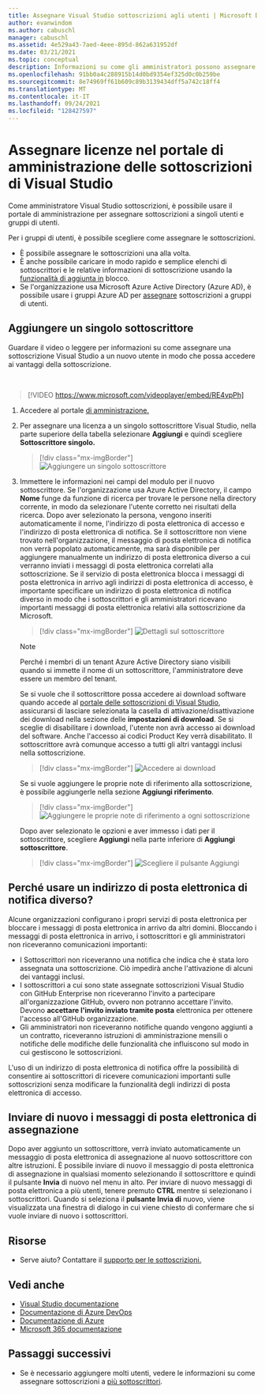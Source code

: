 ```yaml
---
title: Assegnare Visual Studio sottoscrizioni agli utenti | Microsoft Docs
author: evanwindom
ms.author: cabuschl
manager: cabuschl
ms.assetid: 4e529a43-7aed-4eee-895d-862a631952df
ms.date: 03/21/2021
ms.topic: conceptual
description: Informazioni su come gli amministratori possono assegnare licenze ai sottoscrittori
ms.openlocfilehash: 91bb0a4c288915b14d0bd9354ef325d0c0b259be
ms.sourcegitcommit: 8e74969ff61b609c89b3139434dff5a742c18ff4
ms.translationtype: MT
ms.contentlocale: it-IT
ms.lasthandoff: 09/24/2021
ms.locfileid: "128427597"
---
```

# <a name="assign-licenses-in-the-visual-studio-subscriptions-administration-portal"></a>Assegnare licenze nel portale di amministrazione delle sottoscrizioni di Visual Studio
Come amministratore Visual Studio sottoscrizioni, è possibile usare il portale di amministrazione per assegnare sottoscrizioni a singoli utenti e gruppi di utenti.

Per i gruppi di utenti, è possibile scegliere come assegnare le sottoscrizioni.  
- È possibile assegnare le sottoscrizioni una alla volta.
- È anche possibile caricare in modo rapido e semplice elenchi di sottoscrittori e le relative informazioni di sottoscrizione usando la [funzionalità di aggiunta in](assign-license-bulk.md) blocco.
- Se l'organizzazione usa Microsoft Azure Active Directory (Azure AD), è possibile usare i gruppi Azure AD per [assegnare](./assign-license-bulk.md#use-azure-active-directory-groups-to-assign-subscriptions) sottoscrizioni a gruppi di utenti.  


## <a name="add-a-single-subscriber"></a>Aggiungere un singolo sottoscrittore
Guardare il video o leggere per informazioni su come assegnare una sottoscrizione Visual Studio a un nuovo utente in modo che possa accedere ai vantaggi della sottoscrizione.

<br>

> [!VIDEO https://www.microsoft.com/videoplayer/embed/RE4vpPh]


1. Accedere al portale [di amministrazione.](https://manage.visualstudio.com)
2. Per assegnare una licenza a un singolo sottoscrittore Visual Studio, nella parte superiore della tabella selezionare **Aggiungi** e quindi scegliere **Sottoscrittore singolo.**
   > [!div class="mx-imgBorder"]
   > ![Aggiungere un singolo sottoscrittore](_img/assign-license-add/add-subscriber-individual.png "Selezionare Aggiungi e quindi scegliere Singolo sottoscrittore per assegnare una singola sottoscrizione.")
3. Immettere le informazioni nei campi del modulo per il nuovo sottoscrittore. Se l'organizzazione usa Azure Active Directory, il campo **Nome** funge da funzione di ricerca per trovare le persone nella directory corrente, in modo da selezionare l'utente corretto nei risultati della ricerca. Dopo aver selezionato la persona, vengono inseriti automaticamente il nome, l'indirizzo di posta elettronica di accesso e l'indirizzo di posta elettronica di notifica.  Se il sottoscrittore non viene trovato nell'organizzazione, il messaggio di posta elettronica di notifica non verrà popolato automaticamente, ma sarà disponibile per aggiungere manualmente un indirizzo di posta elettronica diverso a cui verranno inviati i messaggi di posta elettronica correlati alla sottoscrizione.  Se il servizio di posta elettronica blocca i messaggi di posta elettronica in arrivo agli indirizzi di posta elettronica di accesso, è importante specificare un indirizzo di posta elettronica di notifica diverso in modo che i sottoscrittori e gli amministratori ricevano importanti messaggi di posta elettronica relativi alla sottoscrizione da Microsoft.
   > [!div class="mx-imgBorder"]
   > ![Dettagli sul sottoscrittore](_img/assign-license-add/subscriber-details.png "Immettere il nome del sottoscrittore e altri dettagli oppure scegliere tra i membri del tenant.")

    > [!NOTE]
    > Perché i membri di un tenant Azure Active Directory siano visibili quando si immette il nome di un sottoscrittore, l'amministratore deve essere un membro del tenant. 


    Se si vuole che il sottoscrittore possa accedere ai download software quando accede al [portale delle sottoscrizioni di Visual Studio](https://my.visualstudio.com?wt.mc_id=o~msft~docs), assicurarsi di lasciare selezionata la casella di attivazione/disattivazione dei download nella sezione delle **impostazioni di download**. Se si sceglie di disabilitare i download, l'utente non avrà accesso ai download del software.  Anche l'accesso ai codici Product Key verrà disabilitato.  Il sottoscrittore avrà comunque accesso a tutti gli altri vantaggi inclusi nella sottoscrizione.
   > [!div class="mx-imgBorder"]
   > ![Accedere ai download](media/access-to-downloads.png "Scegliere &quot;Consenti&quot; per fornire al sottoscrittore l'accesso ai download del software.")

    Se si vuole aggiungere le proprie note di riferimento alla sottoscrizione, è possibile aggiungerle nella sezione **Aggiungi riferimento**.
   > [!div class="mx-imgBorder"]
   > ![Aggiungere le proprie note di riferimento a ogni sottoscrizione](media/add-subscriber-reference-notes.png "Usare il campo Riferimento per registrare eventuali note sulla sottoscrizione.")

    Dopo aver selezionato le opzioni e aver immesso i dati per il sottoscrittore, scegliere **Aggiungi** nella parte inferiore di **Aggiungi sottoscrittore**.
   > [!div class="mx-imgBorder"]
   > ![Scegliere il pulsante Aggiungi](media/add-button.png "Selezionare Aggiungi per salvare le informazioni e assegnare la sottoscrizione al sottoscrittore.")

## <a name="why-use-a-different-notification-email-address"></a>Perché usare un indirizzo di posta elettronica di notifica diverso?
Alcune organizzazioni configurano i propri servizi di posta elettronica per bloccare i messaggi di posta elettronica in arrivo da altri domini.  Bloccando i messaggi di posta elettronica in arrivo, i sottoscrittori e gli amministratori non riceveranno comunicazioni importanti:
- I Sottoscrittori non riceveranno una notifica che indica che è stata loro assegnata una sottoscrizione.  Ciò impedirà anche l'attivazione di alcuni dei vantaggi inclusi.  
- I sottoscrittori a cui sono state assegnate sottoscrizioni Visual Studio con GitHub Enterprise non riceveranno l'invito a partecipare all'organizzazione GitHub, ovvero non potranno accettare l'invito. Devono **accettare l'invito inviato tramite posta** elettronica per ottenere l'accesso all'GitHub organizzazione. 
- Gli amministratori non riceveranno notifiche quando vengono aggiunti a un contratto, riceveranno istruzioni di amministrazione mensili o notifiche delle modifiche delle funzionalità che influiscono sul modo in cui gestiscono le sottoscrizioni.

L'uso di un indirizzo di posta elettronica di notifica offre la possibilità di consentire ai sottoscrittori di ricevere comunicazioni importanti sulle sottoscrizioni senza modificare la funzionalità degli indirizzi di posta elettronica di accesso.  

## <a name="resend-assignment-emails"></a>Inviare di nuovo i messaggi di posta elettronica di assegnazione
Dopo aver aggiunto un sottoscrittore, verrà inviato automaticamente un messaggio di posta elettronica di assegnazione al nuovo sottoscrittore con altre istruzioni. È possibile inviare di nuovo il messaggio di posta elettronica di assegnazione in qualsiasi momento selezionando il sottoscrittore e quindi il pulsante **Invia** di nuovo nel menu in alto.  Per inviare di nuovo messaggi di posta elettronica a più utenti, tenere premuto **CTRL** mentre si selezionano i sottoscrittori.  Quando si seleziona il **pulsante Invia di** nuovo, viene visualizzata una finestra di dialogo in cui viene chiesto di confermare che si vuole inviare di nuovo i sottoscrittori.  


## <a name="resources"></a>Risorse
- Serve aiuto?  Contattare il [supporto per le sottoscrizioni.](https://aka.ms/vsadminhelp)

## <a name="see-also"></a>Vedi anche
- [Visual Studio documentazione](/visualstudio/)
- [Documentazione di Azure DevOps](/azure/devops/)
- [Documentazione di Azure](/azure/)
- [Microsoft 365 documentazione](/microsoft-365/)

## <a name="next-steps"></a>Passaggi successivi
- Se è necessario aggiungere molti utenti,  vedere le informazioni su come assegnare sottoscrizioni a [più sottoscrittori](assign-license-bulk.md).
